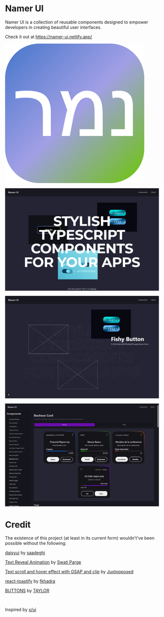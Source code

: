 # Namer UI
Namer UI is a collection of reusable components designed to empower developers in creating beautiful user interfaces.

Check it out at https://namer-ui.netlify.app/


![Alt Logo](https://raw.githubusercontent.com/Northstrix/namer-ui/refs/heads/main/screenshots/Logo.png)

![Alt First Screenshot](https://raw.githubusercontent.com/Northstrix/namer-ui/refs/heads/main/screenshots/1.webp)

![Alt Second Screenshot](https://raw.githubusercontent.com/Northstrix/namer-ui/refs/heads/main/screenshots/2.webp)

![Alt Third Screenshot](https://raw.githubusercontent.com/Northstrix/namer-ui/refs/heads/main/screenshots/3.webp)

# Credit

The existence of this project (at least in its current form) wouldn't've been possible without the following:

[daisyui](https://github.com/saadeghi/daisyui) by [saadeghi](https://github.com/saadeghi)

[Text Reveal Animation](https://codepen.io/swatiparge/pen/LYVMEag) by [Swati Parge](https://codepen.io/swatiparge)

[Text scroll and hover effect with GSAP and clip](https://codepen.io/Juxtopposed/pen/mdQaNbG) by [Juxtopposed](https://codepen.io/Juxtopposed)

[react-toastify](https://github.com/fkhadra/react-toastify) by [fkhadra](https://github.com/fkhadra)

[BUTTONS](https://codepen.io/uchihaclan/pen/NWOyRWy) by [TAYLOR](https://codepen.io/uchihaclan)

</br>

Inspired by [x/ui](https://ui.3x.gl/)
